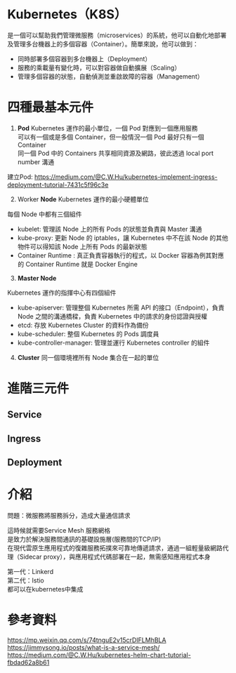 # Kubernetes（K8S）
是一個可以幫助我們管理微服務（microservices）的系統，他可以自動化地部署及管理多台機器上的多個容器（Container）。簡單來說，他可以做到：  
* 同時部署多個容器到多台機器上（Deployment）  
* 服務的乘載量有變化時，可以對容器做自動擴展（Scaling）  
* 管理多個容器的狀態，自動偵測並重啟故障的容器（Management）  

# 四種最基本元件
1.  **Pod**
Kubernetes 運作的最小單位，一個 Pod 對應到一個應用服務  
可以有一個或是多個 Container，但一般情況一個 Pod 最好只有一個 Container  
同一個 Pod 中的 Containers 共享相同資源及網路，彼此透過 local port number 溝通  

建立Pod: https://medium.com/@C.W.Hu/kubernetes-implement-ingress-deployment-tutorial-7431c5f96c3e  

2. Worker **Node**
Kubernetes 運作的最小硬體單位  

每個 Node 中都有三個組件  
* kubelet: 管理該 Node 上的所有 Pods 的狀態並負責與 Master 溝通  
* kube-proxy: 更新 Node 的 iptables，讓 Kubernetes 中不在該 Node 的其他物件可以得知該 Node 上所有 Pods 的最新狀態  
* Container Runtime  : 真正負責容器執行的程式，以 Docker 容器為例其對應的 Container Runtime 就是 Docker Engine  

3. **Master Node**

Kubernetes 運作的指揮中心有四個組件  
* kube-apiserver: 管理整個 Kubernetes 所需 API 的接口（Endpoint），負責 Node 之間的溝通橋樑，負責 Kubernetes 中的請求的身份認證與授權  
* etcd: 存放 Kubernetes Cluster 的資料作為備份  
* kube-scheduler: 整個 Kubernetes 的 Pods 調度員  
* kube-controller-manager: 管理並運行 Kubernetes controller 的組件  

4. **Cluster**
同一個環境裡所有 Node 集合在一起的單位  

# 進階三元件
## Service
## Ingress
## Deployment

# 介紹
問題：微服務將服務拆分，造成大量通信請求  

這時候就需要Service Mesh 服務網格  
是致力於解決服務間通訊的基礎設施層(服務間的TCP/IP)   
在現代雲原生應用程式的復雜服務拓撲來可靠地傳遞請求，通過一組輕量級網路代理（Sidecar proxy），與應用程式代碼部署在一起，無需感知應用程式本身    

第一代：Linkerd  
第二代：Istio   
都可以在kubernetes中集成  


# 參考資料
https://mp.weixin.qq.com/s/74tnguE2v15crDIFLMhBLA  
https://jimmysong.io/posts/what-is-a-service-mesh/  
https://medium.com/@C.W.Hu/kubernetes-helm-chart-tutorial-fbdad62a8b61  
